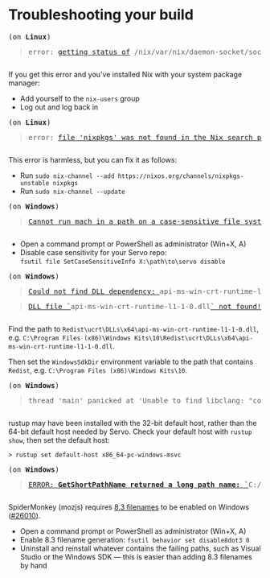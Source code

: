 # Troubleshooting your build

<div hidden>

See the [style guide](../style-guide.md#error-messages) for how to format error messages.
</div>

<pre><span class="_blockquote_title">(on <strong>Linux</strong>)</span><blockquote><samp>error: <a href="https://github.com/NixOS/nix/blob/e3fa7c38d7af8f34de0c24766b2e8cf1cd1330f0/src/libutil/file-system.cc#L164-L184">getting status of</a> /nix/var/nix/daemon-socket/socket: Permission denied</samp></blockquote></pre>

If you get this error and you’ve installed Nix with your system package manager:

- Add yourself to the `nix-users` group
- Log out and log back in

<pre><span class="_blockquote_title">(on <strong>Linux</strong>)</span><blockquote><samp>error: <a href="https://github.com/NixOS/nix/blob/e3fa7c38d7af8f34de0c24766b2e8cf1cd1330f0/src/libexpr/eval.cc#L2849">file 'nixpkgs' was not found in the Nix search path (add it using $NIX_PATH or -I)</a></samp></blockquote></pre>

This error is harmless, but you can fix it as follows:

- Run `sudo nix-channel --add https://nixos.org/channels/nixpkgs-unstable nixpkgs`
- Run `sudo nix-channel --update`

<pre><span class="_blockquote_title">(on <strong>Windows</strong>)</span><blockquote><samp><a href="https://github.com/servo/servo/blob/d9f067e998671d16a0274c2a7c8227fec96a4607/python/mach_bootstrap.py#L179">Cannot run mach in a path on a case-sensitive file system on Windows.</a></samp></blockquote></pre>

- Open a command prompt or PowerShell as administrator (Win+X, A)
- Disable case sensitivity for your Servo repo:<br>
  `fsutil file SetCaseSensitiveInfo X:\path\to\servo disable`

<pre><span class="_blockquote_title">(on <strong>Windows</strong>)</span><blockquote><samp><a href="https://github.com/servo/servo/blob/d86e713a9cb5be2555d63bd477d47d440fa8c832/python/servo/build_commands.py#L460">Could not find DLL dependency: </a>api-ms-win-crt-runtime-l1-1-0.dll</samp></blockquote><blockquote><samp><a href="https://github.com/servo/servo/blob/f76982e2e7f411e2e2fd8e6dbfe92a080acefc54/python/servo/build_commands.py#L531">DLL file `</a>api-ms-win-crt-runtime-l1-1-0.dll<a href="https://github.com/servo/servo/blob/f76982e2e7f411e2e2fd8e6dbfe92a080acefc54/python/servo/build_commands.py#L531">` not found!</a></samp></blockquote></pre>

Find the path to `Redist\ucrt\DLLs\x64\api-ms-win-crt-runtime-l1-1-0.dll`, e.g. `C:\Program Files (x86)\Windows Kits\10\Redist\ucrt\DLLs\x64\api-ms-win-crt-runtime-l1-1-0.dll`.

Then set the `WindowsSdkDir` environment variable to the path that contains `Redist`, e.g. `C:\Program Files (x86)\Windows Kits\10`.

<pre><span class="_blockquote_title">(on <strong>Windows</strong>)</span><blockquote><samp>thread 'main' panicked at 'Unable to find libclang: "couldn\'t find any valid shared libraries matching: [\'clang.dll\', \'libclang.dll\'], set the `LIBCLANG_PATH` environment variable to a path where one of these files can be found (invalid: [(C:\\Program Files\\LLVM\\bin\\libclang.dll: <strong>invalid DLL (64-bit)</strong>)])"', C:\Users\me\.cargo\registry\src\...</samp></blockquote></pre>

rustup may have been installed with the 32-bit default host, rather than the 64-bit default host needed by Servo.
Check your default host with `rustup show`, then set the default host:

`> rustup set default-host x86_64-pc-windows-msvc`

<pre><span class="_blockquote_title">(on <strong>Windows</strong>)</span><blockquote><samp><a href="https://searchfox.org/mozilla-central/rev/058ab60e5020d7c5c98cf82d298aa84626e0cd79/build/moz.configure/util.configure#143-147">ERROR: <strong>GetShortPathName returned a long path name:</strong> `</a>C:/PROGRA~2/Windows Kits/10/<a href="https://searchfox.org/mozilla-central/rev/058ab60e5020d7c5c98cf82d298aa84626e0cd79/build/moz.configure/util.configure#143-147">`. Use `fsutil file setshortname' to create a short name for any components of this path that have spaces.</a></samp></blockquote></pre>

SpiderMonkey (mozjs) requires [8.3 filenames](https://en.wikipedia.org/wiki/8.3_filename) to be enabled on Windows ([#26010](https://github.com/servo/servo/issues/26010)).

- Open a command prompt or PowerShell as administrator (Win+X, A)
- Enable 8.3 filename generation: `fsutil behavior set disable8dot3 0`
- Uninstall and reinstall whatever contains the failing paths, such as Visual Studio or the Windows SDK — this is easier than adding 8.3 filenames by hand
